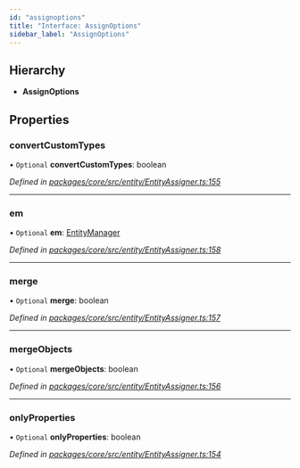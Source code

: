```yaml
---
id: "assignoptions"
title: "Interface: AssignOptions"
sidebar_label: "AssignOptions"
---
```


## Hierarchy

* **AssignOptions**

## Properties

### convertCustomTypes

• `Optional` **convertCustomTypes**: boolean

*Defined in [packages/core/src/entity/EntityAssigner.ts:155](https://github.com/mikro-orm/mikro-orm/blob/d945b8a11/packages/core/src/entity/EntityAssigner.ts#L155)*

___

### em

• `Optional` **em**: [EntityManager](../classes/entitymanager.md)

*Defined in [packages/core/src/entity/EntityAssigner.ts:158](https://github.com/mikro-orm/mikro-orm/blob/d945b8a11/packages/core/src/entity/EntityAssigner.ts#L158)*

___

### merge

• `Optional` **merge**: boolean

*Defined in [packages/core/src/entity/EntityAssigner.ts:157](https://github.com/mikro-orm/mikro-orm/blob/d945b8a11/packages/core/src/entity/EntityAssigner.ts#L157)*

___

### mergeObjects

• `Optional` **mergeObjects**: boolean

*Defined in [packages/core/src/entity/EntityAssigner.ts:156](https://github.com/mikro-orm/mikro-orm/blob/d945b8a11/packages/core/src/entity/EntityAssigner.ts#L156)*

___

### onlyProperties

• `Optional` **onlyProperties**: boolean

*Defined in [packages/core/src/entity/EntityAssigner.ts:154](https://github.com/mikro-orm/mikro-orm/blob/d945b8a11/packages/core/src/entity/EntityAssigner.ts#L154)*
